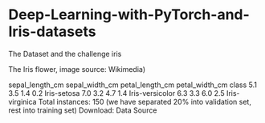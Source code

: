 # Deep-Learning-with-PyTorch-and-Iris-datasets

The Dataset and the challenge
iris

The Iris flower, image source: Wikimedia)

sepal_length_cm	sepal_width_cm	petal_length_cm	petal_width_cm	class
5.1	3.5	1.4	0.2	Iris-setosa
7.0	3.2	4.7	1.4	Iris-versicolor
6.3	3.3	6.0	2.5	Iris-virginica
Total instances: 150 (we have separated 20% into validation set, rest into training set)
Download: Data Source
